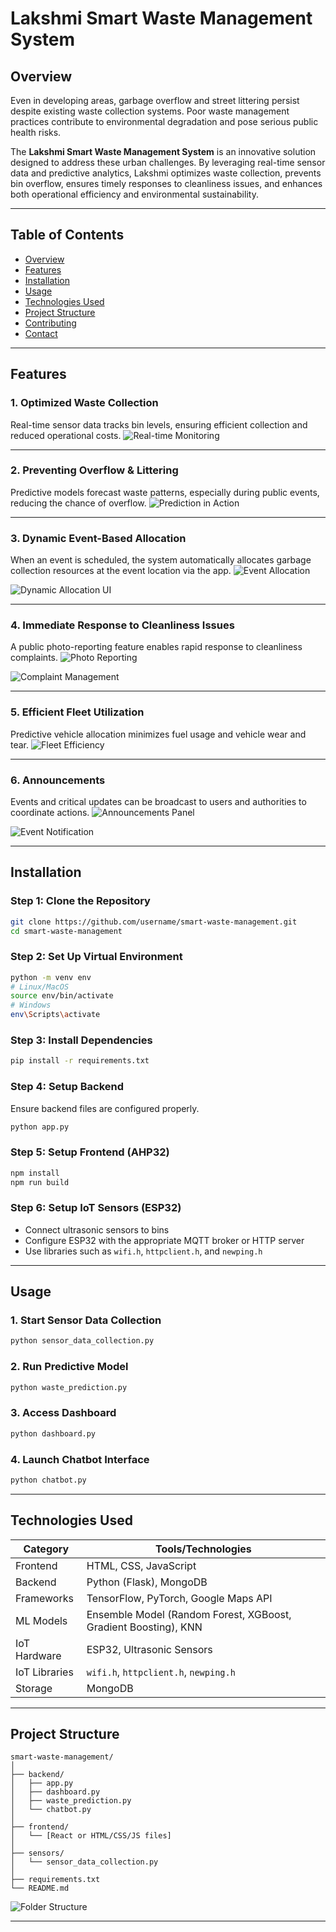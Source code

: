 # Lakshmi Smart Waste Management System

## Overview

Even in developing areas, garbage overflow and street littering persist despite existing waste collection systems. Poor waste management practices contribute to environmental degradation and pose serious public health risks.

The **Lakshmi Smart Waste Management System** is an innovative solution designed to address these urban challenges. By leveraging real-time sensor data and predictive analytics, Lakshmi optimizes waste collection, prevents bin overflow, ensures timely responses to cleanliness issues, and enhances both operational efficiency and environmental sustainability.

---

## Table of Contents

* [Overview](#overview)
* [Features](#features)
* [Installation](#installation)
* [Usage](#usage)
* [Technologies Used](#technologies-used)
* [Project Structure](#project-structure)
* [Contributing](#contributing)
* [Contact](#contact)

---

## Features

### 1. Optimized Waste Collection

Real-time sensor data tracks bin levels, ensuring efficient collection and reduced operational costs.
![Real-time Monitoring](https://github.com/user-attachments/assets/a8315530-5513-43e3-a541-2e4bbc7b5715)

---

### 2. Preventing Overflow & Littering

Predictive models forecast waste patterns, especially during public events, reducing the chance of overflow.
![Prediction in Action](https://github.com/user-attachments/assets/ab871093-86ae-49ef-bf9d-df186e79b358)

---

### 3. Dynamic Event-Based Allocation

When an event is scheduled, the system automatically allocates garbage collection resources at the event location via the app.
![Event Allocation](https://github.com/user-attachments/assets/a1c66967-e540-4956-8999-4a49be12a12f)

![Dynamic Allocation UI](https://github.com/user-attachments/assets/71833b44-1bd1-414f-8cec-73d6bb85765b)


---

### 4. Immediate Response to Cleanliness Issues

A public photo-reporting feature enables rapid response to cleanliness complaints.
![Photo Reporting](https://github.com/user-attachments/assets/37c00237-4ff2-4336-8d57-21239e476c3e)

![Complaint Management](https://github.com/user-attachments/assets/2975e959-b69b-4943-baed-850bf60c926f)


---

### 5. Efficient Fleet Utilization

Predictive vehicle allocation minimizes fuel usage and vehicle wear and tear.
![Fleet Efficiency](https://github.com/user-attachments/assets/cbe3d895-32ae-4685-ba20-8ff173b95098)

---

### 6. Announcements

Events and critical updates can be broadcast to users and authorities to coordinate actions.
![Announcements Panel](https://github.com/user-attachments/assets/df5fcab8-07f5-46ab-87ba-3d4b55b3fd49)

![Event Notification](https://github.com/user-attachments/assets/86518b20-ad33-48ff-89ba-a0852dcaac57)


---

## Installation

### Step 1: Clone the Repository

```bash
git clone https://github.com/username/smart-waste-management.git
cd smart-waste-management
```

### Step 2: Set Up Virtual Environment

```bash
python -m venv env
# Linux/MacOS
source env/bin/activate
# Windows
env\Scripts\activate
```

### Step 3: Install Dependencies

```bash
pip install -r requirements.txt
```

### Step 4: Setup Backend

Ensure backend files are configured properly.

```bash
python app.py
```

### Step 5: Setup Frontend (AHP32)

```bash
npm install
npm run build
```

### Step 6: Setup IoT Sensors (ESP32)

* Connect ultrasonic sensors to bins
* Configure ESP32 with the appropriate MQTT broker or HTTP server
* Use libraries such as `wifi.h`, `httpclient.h`, and `newping.h`

---

## Usage

### 1. Start Sensor Data Collection

```bash
python sensor_data_collection.py
```

### 2. Run Predictive Model

```bash
python waste_prediction.py
```

### 3. Access Dashboard

```bash
python dashboard.py
```

### 4. Launch Chatbot Interface

```bash
python chatbot.py
```

---

## Technologies Used

| Category      | Tools/Technologies                                              |
| ------------- | --------------------------------------------------------------- |
| Frontend      | HTML, CSS, JavaScript                                           |
| Backend       | Python (Flask), MongoDB                                         |
| Frameworks    | TensorFlow, PyTorch, Google Maps API                            |
| ML Models     | Ensemble Model (Random Forest, XGBoost, Gradient Boosting), KNN |
| IoT Hardware  | ESP32, Ultrasonic Sensors                                       |
| IoT Libraries | `wifi.h`, `httpclient.h`, `newping.h`                           |
| Storage       | MongoDB                                                         |

---

## Project Structure

```
smart-waste-management/
│
├── backend/
│   ├── app.py
│   ├── dashboard.py
│   ├── waste_prediction.py
│   └── chatbot.py
│
├── frontend/
│   └── [React or HTML/CSS/JS files]
│
├── sensors/
│   └── sensor_data_collection.py
│
├── requirements.txt
└── README.md
```

![Folder Structure](https://github.com/user-attachments/assets/be5bb119-7b27-4e64-a66c-50029ab00a90)

---

